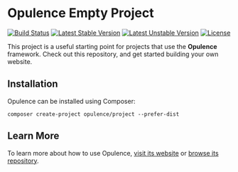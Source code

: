 # Opulence Empty Project
[![Build Status](https://travis-ci.com/opulencephp/Project.svg)](https://travis-ci.com/opulencephp/Project)
[![Latest Stable Version](https://poser.pugx.org/opulence/project/v/stable.svg)](https://packagist.org/packages/opulence/project)
[![Latest Unstable Version](https://poser.pugx.org/opulence/project/v/unstable.svg)](https://packagist.org/packages/opulence/project)
[![License](https://poser.pugx.org/opulence/project/license.svg)](https://packagist.org/packages/opulence/project)

This project is a useful starting point for projects that use the **Opulence** framework.  Check out this repository, and get started building your own website.

## Installation
Opulence can be installed using Composer:

```
composer create-project opulence/project --prefer-dist
```

## Learn More
To learn more about how to use Opulence, [visit its website](https://www.opulencephp.com) or [browse its repository](https://github.com/opulencephp/Opulence).